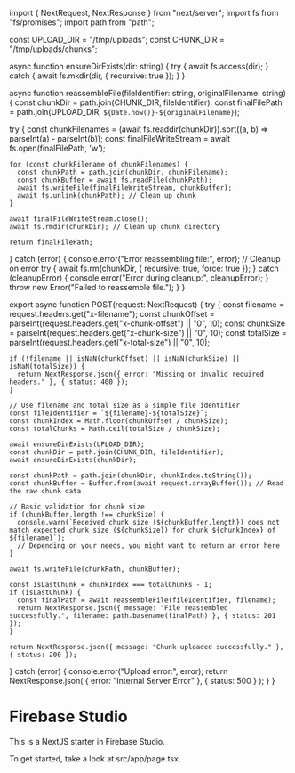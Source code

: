 import { NextRequest, NextResponse } from "next/server";
import fs from "fs/promises";
import path from "path";

const UPLOAD_DIR = "/tmp/uploads";
const CHUNK_DIR = "/tmp/uploads/chunks";

async function ensureDirExists(dir: string) {
  try {
    await fs.access(dir);
  } catch {
    await fs.mkdir(dir, { recursive: true });
  }
}

async function reassembleFile(fileIdentifier: string, originalFilename: string) {
  const chunkDir = path.join(CHUNK_DIR, fileIdentifier);
  const finalFilePath = path.join(UPLOAD_DIR, `${Date.now()}-${originalFilename}`);

  try {
    const chunkFilenames = (await fs.readdir(chunkDir)).sort((a, b) => parseInt(a) - parseInt(b));
    const finalFileWriteStream = await fs.open(finalFilePath, 'w');

    for (const chunkFilename of chunkFilenames) {
      const chunkPath = path.join(chunkDir, chunkFilename);
      const chunkBuffer = await fs.readFile(chunkPath);
      await fs.writeFile(finalFileWriteStream, chunkBuffer);
      await fs.unlink(chunkPath); // Clean up chunk
    }

    await finalFileWriteStream.close();
    await fs.rmdir(chunkDir); // Clean up chunk directory

    return finalFilePath;
  } catch (error) {
    console.error("Error reassembling file:", error);
    // Cleanup on error
    try {
      await fs.rm(chunkDir, { recursive: true, force: true });
    } catch (cleanupError) {
      console.error("Error during cleanup:", cleanupError);
    }
    throw new Error("Failed to reassemble file.");
  }
}

export async function POST(request: NextRequest) {
  try {
    const filename = request.headers.get("x-filename");
    const chunkOffset = parseInt(request.headers.get("x-chunk-offset") || "0", 10);
    const chunkSize = parseInt(request.headers.get("x-chunk-size") || "0", 10);
    const totalSize = parseInt(request.headers.get("x-total-size") || "0", 10);

    if (!filename || isNaN(chunkOffset) || isNaN(chunkSize) || isNaN(totalSize)) {
      return NextResponse.json({ error: "Missing or invalid required headers." }, { status: 400 });
    }

    // Use filename and total size as a simple file identifier
    const fileIdentifier = `${filename}-${totalSize}`;
    const chunkIndex = Math.floor(chunkOffset / chunkSize);
    const totalChunks = Math.ceil(totalSize / chunkSize);

    await ensureDirExists(UPLOAD_DIR);
    const chunkDir = path.join(CHUNK_DIR, fileIdentifier);
    await ensureDirExists(chunkDir);

    const chunkPath = path.join(chunkDir, chunkIndex.toString());
    const chunkBuffer = Buffer.from(await request.arrayBuffer()); // Read the raw chunk data

    // Basic validation for chunk size
    if (chunkBuffer.length !== chunkSize) {
      console.warn(`Received chunk size (${chunkBuffer.length}) does not match expected chunk size (${chunkSize}) for chunk ${chunkIndex} of ${filename}`);
      // Depending on your needs, you might want to return an error here
    }

    await fs.writeFile(chunkPath, chunkBuffer);

    const isLastChunk = chunkIndex === totalChunks - 1;
    if (isLastChunk) {
      const finalPath = await reassembleFile(fileIdentifier, filename);
      return NextResponse.json({ message: "File reassembled successfully.", filename: path.basename(finalPath) }, { status: 201 });
    }

    return NextResponse.json({ message: "Chunk uploaded successfully." }, { status: 200 });
  } catch (error) {
    console.error("Upload error:", error);
    return NextResponse.json(
      { error: "Internal Server Error" },
      { status: 500 }
    );
  }
}
# Firebase Studio

This is a NextJS starter in Firebase Studio.

To get started, take a look at src/app/page.tsx.
